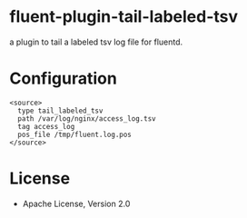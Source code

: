fluent-plugin-tail-labeled-tsv
==============================

a plugin to tail a labeled tsv log file for fluentd.

Configuration
=============

```
<source>
  type tail_labeled_tsv
  path /var/log/nginx/access_log.tsv
  tag access_log
  pos_file /tmp/fluent.log.pos
</source>
```

License
=========

* Apache License, Version 2.0
